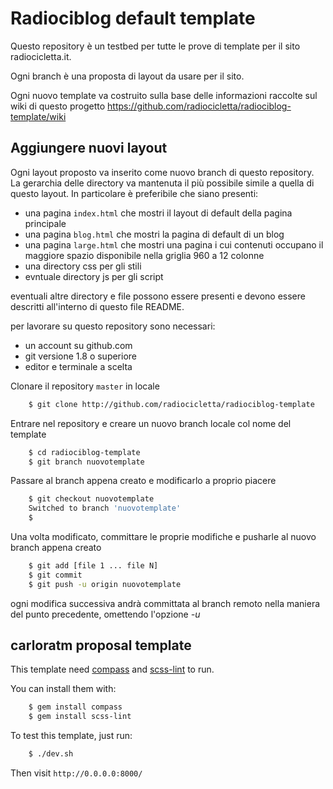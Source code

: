 Radiociblog default template
============================

Questo repository è un testbed per tutte le prove di template per il
sito radiocicletta.it.

Ogni branch è una proposta di layout da usare per il sito.

Ogni nuovo template va costruito sulla base delle informazioni raccolte sul wiki di questo progetto https://github.com/radiocicletta/radiociblog-template/wiki

Aggiungere nuovi layout
-----------------------

Ogni layout proposto va inserito come nuovo branch di questo repository.
La gerarchia delle directory va mantenuta il più possibile simile a quella
di questo layout. In particolare è preferibile che siano presenti:

* una pagina ``index.html`` che mostri il layout di default della pagina
principale
* una pagina ``blog.html`` che mostri la pagina di default di un blog
* una pagina ``large.html`` che mostri una pagina i cui contenuti occupano
il maggiore spazio disponibile nella griglia 960 a 12 colonne
* una directory css per gli stili
* evntuale directory js per gli script

eventuali altre directory e file possono essere presenti e devono essere
descritti all'interno di questo file README.


per lavorare su questo repository sono necessari:

* un account su github.com
* git versione 1.8 o superiore
* editor e terminale a scelta

Clonare il repository ``master`` in locale

```bash
    $ git clone http://github.com/radiocicletta/radiociblog-template
```

Entrare nel repository e creare un nuovo branch locale col nome del template

```bash
    $ cd radiociblog-template
    $ git branch nuovotemplate
```

Passare al branch appena creato e modificarlo a proprio piacere

```bash
    $ git checkout nuovotemplate
    Switched to branch 'nuovotemplate'
    $
```

Una volta modificato, committare le proprie modifiche e pusharle al nuovo
branch appena creato

```bash
    $ git add [file 1 ... file N]
    $ git commit
    $ git push -u origin nuovotemplate
```

ogni modifica successiva andrà committata al branch remoto nella maniera
del punto precedente, omettendo l'opzione *-u*

carloratm proposal template
---------------------------

This template need [compass](http://compass-style.org/) and
[scss-lint](https://github.com/brigade/scss-lint) to run.

You can install them with:

```bash
    $ gem install compass
    $ gem install scss-lint
```

To test this template, just run:

```bash
    $ ./dev.sh
```

Then visit `http://0.0.0.0:8000/`

